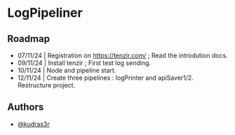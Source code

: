 
# LogPipeliner



## Roadmap

- 07/11/24 | Registration on https://tenzir.com/ ; Read the introdution docs.
- 09/11/24 | Install tenzir ; First test log sending.
- 10/11/24 | Node and pipeline start.
- 12/11/24 | Create three pipelines : logPrinter and apiSaver1/2. Restructure project.


## Authors

- [@kudras3r](https://www.github.com/kudras3r)

